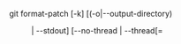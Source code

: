 git format-patch [-k] [(-o|--output-directory) <dir> | --stdout]
    [--no-thread | --thread[=<style>]]
    [(--attach|--inline)[=<boundary>] | --no-attach]
    [-s | --signoff]
    [--signature=<signature> | --no-signature]
    [--signature-file=<file>]
    [-n | --numbered | -N | --no-numbered]
    [--start-number <n>] [--numbered-files]
    [--in-reply-to=<message id>] [--suffix=.<sfx>]
    [--ignore-if-in-upstream] [--always]
    [--cover-from-description=<mode>]
    [--rfc] [--subject-prefix=<subject prefix>]
    [(--reroll-count|-v) <n>]
    [--to=<email>] [--cc=<email>]
    [--[no-]cover-letter] [--quiet]
    [--[no-]encode-email-headers]
    [--no-notes | --notes[=<ref>]]
    [--interdiff=<previous>]
    [--range-diff=<previous> [--creation-factor=<percent>]]
    [--filename-max-length=<n>]
    [--progress]
    [<common diff options>]
    [ <since> | <revision range> ]